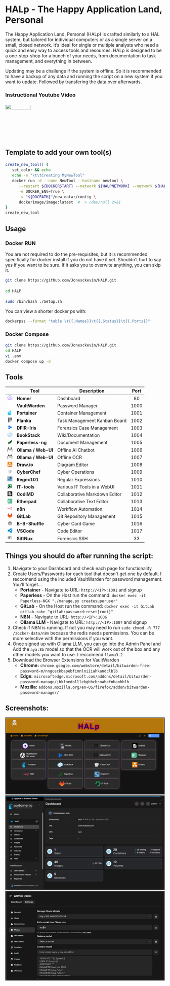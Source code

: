 # HALp - The Happy Application Land, Personal

The Happy Application Land, Personal (HALp) is crafted similarly to a HAL system, but tailored for individual computers or as a single server on a small, closed network. It’s ideal for single or multiple analysts who need a quick and easy way to access tools and resources. HALp is designed to be a one-stop-shop for a bunch of your needs, from documentation to task management, and everything in between.

Updating may be a challenge if the system is offline. So it is recommended to have a backup of any data and running the script on a new system if you want to update. Followed by transfering the data over afterwards.

### **Instructional Youtube Video**

<a href="https://youtu.be/_7cjBfB1x7Q">
   <img src="https://i9.ytimg.com/vi/_7cjBfB1x7Q/sddefault.jpg?v=677c4c5a&sqp=CLyw8bsG&rs=AOn4CLCPn189_w0C8Q0yEPsST6UFR7rWlw" style="object-fit: cover; object-position: center; width: 40%; height: auto; aspect-ratio: 16/9; clip-path: inset(5% 0 5% 0);">
</a>

## Template to add your own tool(s)

```bash
create_new_tool() {
   set_color && echo
   echo -e "\t\tCreating MyNewTool"
   docker run -d --name NewTool --hostname newtool \
      --restart ${DOCKERSTART} --network ${HALPNETWORK} --network ${HALPNETWORK}_DB \
      -e DOCKER_ENV=True \
      -v "${DOCPATH}"/new_data:/config \
      dockerimage/image:latest  #  > /dev/null 2>&1
}
create_new_tool
```

## **Usage**

### Docker RUN

You are not required to do the pre-requisites, but it is recommended specifically for docker install if you do not have it yet. Shouldn't hurt to say yes if you want to be sure. If it asks you to overwite anything, you can skip it.

```bash
git clone https://github.com/Jonesckevin/HALP.git

cd HALP

sudo /bin/bash ./Setup.sh
```

You can view a shorter docker ps with:

```bash
dockerpss --format "table \t{{.Names}}\t{{.Status}}\t{{.Ports}}"
```

### Docker Compose

```bash
git clone https://github.com/Jonesckevin/HALP.git
cd HALP
vi .env
docker compose up -d
```

## **Tools**

|                                                                                                      | **Tool**            | **Description**               | **Port** |
| ---------------------------------------------------------------------------------------------------- | ------------------- | ----------------------------- | :------: |
| <img src="./zocker-data/homer/tools/homer.png" width="15" height="15" alt="Homer">                   | **Homer**           | Dashboard                     |    80    |
| <img src="./zocker-data/homer/tools/vaultwarden-light.png" width="15" height="15" alt="VaultWarden"> | **VaultWarden**     | Password Manager              |   1000   |
| <img src="./zocker-data/homer/tools/portainer.png" width="15" height="15" alt="Portainer">           | **Portainer**       | Container Management          |   1001   |
| <img src="./zocker-data/homer/tools/planka.png" width="15" height="15" alt="Planka">                 | **Planka**          | Task Management Kanban Board  |   1002   |
| <img src="./zocker-data/homer/tools/dfir-iris.png" width="15" height="15" alt="DFIR-Iris">           | **DFIR-Iris**       | Forensics Case Management     |   1003   |
| <img src="./zocker-data/homer/tools/bookstack.png" width="15" height="15" alt="BookStack">           | **BookStack**       | Wiki/Documentation            |   1004   |
| <img src="./zocker-data/homer/tools/paperless.png" width="15" height="15" alt="Paperless-ng">        | **Paperless-ng**    | Document Management           |   1005   |
| <img src="./zocker-data/homer/tools/ollama.png" width="15" height="15" alt="Ollama">                 | **Ollama / Web-UI** | Offline AI Chatbot            |   1006   |
| <img src="./zocker-data/homer/tools/ollama.png" width="15" height="15" alt="Ollama">                 | **Ollama / Web-UI** | Offline OCR                   |   1007   |
| <img src="./zocker-data/homer/tools/draw.png" width="15" height="15" alt="Draw.io">                  | **Draw.io**         | Diagram Editor                |   1008   |
| <img src="./zocker-data/homer/tools/cyberchef.png" width="15" height="15" alt="CyberChef">           | **CyberChef**       | Cyber Operations              |   1009   |
| <img src="./zocker-data/homer/tools/RegExr.png" width="15" height="15" alt="RegExr">                 | **Regex101**        | Regular Expressions           |   1010   |
| <img src="./zocker-data/homer/tools/it-tools.png" width="15" height="15" alt="IT-Tools">             | **IT-tools**        | Various IT Tools in a WebUI   |   1011   |
| <img src="./zocker-data/homer/tools/codimd.png" width="15" height="15" alt="CodiMD">                 | **CodiMD**          | Collaborative Markdown Editor |   1012   |
| <img src="./zocker-data/homer/tools/etherpad.png" width="15" height="15" alt="Etherpad">             | **Etherpad**        | Collaborative Text Editor     |   1013   |
| <img src="./zocker-data/homer/tools/n8n.png" width="15" height="15" alt="n8n">                       | **n8n**             | Workflow Automation           |   1014   |
| <img src="./zocker-data/homer/tools/gitlab.png" width="15" height="15" alt="GitLab">                 | **GitLab**          | Git Repository Management     |   1015   |
| <img src="./zocker-data/homer/tools/b-b-shuffle.png" width="15" height="15" alt="B-B-Shuffle">       | **B-B-Shuffle**     | Cyber Card Game               |   1016   |
| <img src="./zocker-data/homer/tools/vscode.png" width="15" height="15" alt="VSCode">                 | **VSCode**          | Code Editor                   |   1017   |
| <img src="./zocker-data/homer/tools/SiftNux.png" width="15" height="15" alt="SiftNux">               | **SiftNux**         | Forensics SSH                 |    33    |

## **Things you should do after running the script:**

1. Navigate to your Dashboard and check each page for functionality
2. Create Users/Passwords for each tool that doesn't get one by default. I reccomend using the included VaultWarden for password management. You'll forget...
   - **Portainer** - Navigate to URL: `http://<IP>:1001` and signup
   - **Paperless** - On the Host run the command: `docker exec -it Paperless-NGX "./manage.py createsuperuser"`
   - **GitLab** - On the Host run the command: `docker exec -it GitLab gitlab-rake "gitlab:password:reset[root]"`
   - **N8N** - Navigate to URL: `http://<IP>:1006`
   - **Ollama LLM** - Navigate to URL: `http://<IP>:1007` and signup
3. Check if N8N is running. If not you may need to run `sudo chmod -R 777 /zocker-data/n8n` because the redis needs permissions. You can be more selective with the permissions if you want.
4. Once signed up with Ollama LLM, you can go into the Admin Panel and Add the `aya:8b` model so that the OCR will work out of the box and any other models you want to use. I reccomend `llama3.2`
5. Download the Browser Extensions for VaultWarden
   - **Chrome:** `chrome.google.com/webstore/detail/bitwarden-free-password-m/nngceckbapebfimnlniiiahkandclblb`
   - **Edge:** `microsoftedge.microsoft.com/addons/detail/bitwarden-password-manage/jbkfoedolllekgbhcbcoahefnbanhhlh`
   - **Mozilla:** `addons.mozilla.org/en-US/firefox/addon/bitwarden-password-manager/`

## **Screenshots:**

![Dashboard](./screenshot-examples/Example-Dashboard.png)
![Portainer](./screenshot-examples/Example-Portainer.png)
![OpenWebUI](./screenshot-examples/Example-OllamaWebUI.png)
